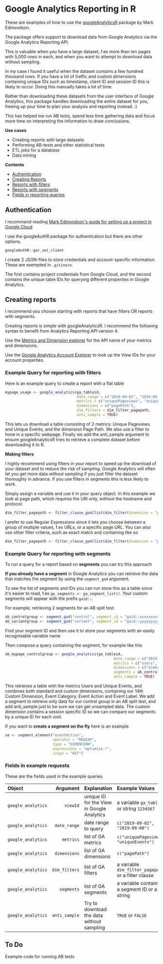 # **Google Analytics Reporting in R**

These are examples of how to use the [googleAnalyticsR](https://code.markedmondson.me/googleAnalyticsR/) package by Mark Edmondson. 

The package offers support to download data from Google Analytics via the Google Analytics Reporting API. 

This is valuable when you have a large dataset, f.ex more than ten pages with 5,000 rows in each, and when you want to attempt to download data without sampling.

In my case I found it useful when the dataset contains a few hundred thousand rows. If you have a lot of traffic and custom dimensions containing unique IDs such as timestamp, client ID and session ID this is likely to occur. Doing this manually takes a lot of time.

Rather than downloading these datasets from the user interface of Google Analytics, this package handles downloading the entire dataset for you, freeing up your time to plan your analysis and reporting instead. :)

This has helped me run AB tests, spend less time gathering data and focus more time on interpreting the information to draw conclusions.

**Use cases**
* Creating reports with large datasets
* Performing AB-tests and other statistical tests
* ETL jobs for a database
* Data mining

**Contents**
* [Authentication](https://github.com/tobmcv/gar-reporting#authentication)
* [Creating Reports](https://github.com/tobmcv/gar-reporting#creating-reports)
* [Reports with filters](https://github.com/tobmcv/gar-reporting#example-query-for-reporting-with-filters)
* [Reports with segments](https://github.com/tobmcv/gar-reporting#example-query-for-reporting-with-segments)
* [Fields in reporting queries](https://github.com/tobmcv/gar-reporting#fields-in-example-requests)

## **Authentication**

I recommend reading [Mark Edmondson's guide for setting up a project in Google Cloud](http://code.markedmondson.me/googleAnalyticsR/articles/setup.html#your-own-google-project)

I use the googleAuthR package for authentication but there are other options.
```r 
googleAuthR::gar_set_client
```

I create 2 JSON-files to store credentials and account-specific information. These are exempted in `.gitinore`. 

The first contains project credentials from Google Cloud, and the second contains the unique table IDs for querying different properties in Google Analytics.

## **Creating reports**
I recommend you choose starting with reports that have filters OR reports with segments. 

Creating reports is simple with googleAnalyticsR. I recommend the following syntax to benefit from Analytics Reporting API version 4.

Use the [Metrics and Dimension explorer](https://ga-dev-tools.appspot.com/dimensions-metrics-explorer/) for the API name of your metrics and dimensions.

Use the [Google Analytics Account Explorer](https://ga-dev-tools.appspot.com/account-explorer/) to look up the View IDs for your account properties.


### **Example Query for reporting with filters**

Here is an example query to create a report with a flat table
```r
mypage_usage <- google_analytics(ga_tableid,
                                 date_range = c("2019-09-02", "2019-09-08"),
                                 metrics = c("uniquePageviews", "uniqueEvents"),
                                 dimensions = c("pagePath"),
                                 dim_filters = dim_filter_pagepath,
                                 anti_sample = TRUE)

```

This lets us download a table consisting of 2 metrics: Unique Pageviews and Unique Events, and the dimension Page Path. We also use a filter to hone in a specific webpage. Finally we add the anti_sample argument to ensure googleAnalyticsR tries to retrieve a complete dataset before downloading it to R.

**Making filters**

I highly recommend using filters in your report to speed up the download of your dataset and to reduce the risk of sampling. Google Analytics will often let you get more data without sampling if you just filter the dataset thoroughly in advance. If you use filters in segments this is less likely to work.

Simply assign a variable and use it in your query object. In this example we look at page path, which requires the URI only, without the hostname and protocol.
```r
dim_filter_pagepath <- filter_clause_ga4(list(dim_filter(dimension = "pagePath", operator = "REGEXP", expressions = "^\\/(foldername)\\/(pagename)\\/$")))
```

I prefer to use Regular Expressions since it lets you choose between a group of multiple values, f.ex URLs, or a specific page URL. You can also use other filter criteria, such as exact match and containing like so

```r
dim_filter_pagepath <- filter_clause_ga4(list(dim_filter(dimension = "pagePath", operator = "EXACT", expressions = "/foldername/pagename")))
```

### **Example Query for reporting with segments**
To run a query for a report based on **segments** you can try this approach

**If you already have a segment** in Google Analytics you can retrieve the data that matches the segment by using the `segment_ga4` argument.

To see the list of segments and IDs you can run store this as a table since it's easier to read, f.ex `ga_segments <- ga_segment_list()`. Your custom segments will appear with the prefix `gaid::`.

For example, retrieving 2 segments for an AB split test:
```r
ab_controlgroup <- segment_ga4("control", segment_id = "gaid::xxxxxxxxxxxxxx")
ab_variantgroup <- segment_ga4("variant", segment_id = "gaid::yyyyyyyyyyyyyy")
```
Find your segment ID and then use it to store your segments with an easily recognisable variable name

Then compose a query containing the segment, for example like this
```r
ab_mypage_controlgroup <- google_analytics(ga_tableid,
                                                  date_range = c("2019-10-21","2019-10-23"),
                                                  metrics = c("users","uniqueEvents"),
                                                  dimensions = c("dimension14", "eventCategory", "eventAction", "eventLabel"),
                                                  segments = ab_controlgroup,
                                                  anti_sample = TRUE)
```

This retrieves a table with the metrics Users and Unique Events, and combines both standard and custom dimensions, containing our 14th Custom Dimension, Event Category, Event Action and Event Label. We add a segment to retrieve only data for our control group in an AB split test, and add anti_sample just to be sure we can get unsampled data. The custom dimension contains a session specific ID so we can compare our segments by a unique ID for each visit.

If you want to **create a segment on the fly** here is an example
```r
se <- segment_element("eventAction",
                      operator = "REGEXP",
                      type = "DIMENSION",
                      expressions = "optimize.*",
                      scope = "HIT")
```

### **Fields in example requests**
These are the fields used in the example queries

| Object | Argument | Explanation | Example Values |
| :--------- | --------: | :----------- | :--------------|
| `google_analytics` | `viewId` | unique ID for the View in Google Analytics| a variable `ga_tableid` or string `1234567` |
| `google_analytics` | `date_range` | date range to query | `c("2019-09-02", "2019-09-08")` |
| `google_analytics` | `metrics` | list of GA metrics | `c("uniquePageviews", "uniqueEvents")` |
| `google_analytics` | `dimensions` | list of GA dimensions | `c("pagePath")` |
| `google_analytics` | `dim_filters` | list of GA filters | a variable `dim_filter_pagepath` or a filter clause |
| `google_analytics` | `segments` | list of GA segments | a variable containing a segment ID or a string |
| `google_analytics` | `anti_sample` | Try to download the data without sampling | `TRUE` or `FALSE` |


## **To Do**
Example code for running AB tests
